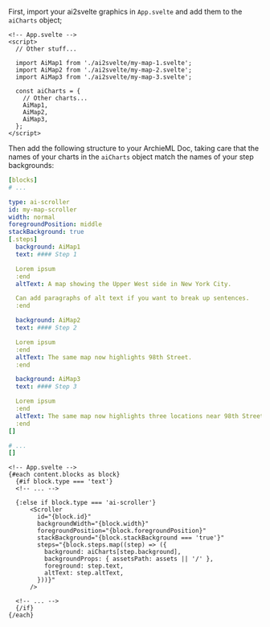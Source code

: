First, import your ai2svelte graphics in `App.svelte` and add them to the `aiCharts` object;

```svelte
<!-- App.svelte -->
<script>
  // Other stuff...

  import AiMap1 from './ai2svelte/my-map-1.svelte';
  import AiMap2 from './ai2svelte/my-map-2.svelte';
  import AiMap3 from './ai2svelte/my-map-3.svelte';

  const aiCharts = {
    // Other charts...
    AiMap1,
    AiMap2,
    AiMap3,
  };
</script>
```

Then add the following structure to your ArchieML Doc, taking care that the names of your charts in the `aiCharts` object match the names of your step backgrounds:

```yaml
[blocks]
# ...

type: ai-scroller
id: my-map-scroller
width: normal
foregroundPosition: middle
stackBackground: true
[.steps]
  background: AiMap1
  text: #### Step 1

  Lorem ipsum
  :end
  altText: A map showing the Upper West side in New York City.

  Can add paragraphs of alt text if you want to break up sentences.
  :end

  background: AiMap2
  text: #### Step 2

  Lorem ipsum
  :end
  altText: The same map now highlights 98th Street.
  :end

  background: AiMap3
  text: #### Step 3

  Lorem ipsum
  :end
  altText: The same map now highlights three locations near 98th Street where something particulary important happened.
  :end
[]

# ...
[]
```

```svelte
<!-- App.svelte -->
{#each content.blocks as block}
  {#if block.type === 'text'}
  <!-- ... -->
  
  {:else if block.type === 'ai-scroller'}
      <Scroller
        id="{block.id}"
        backgroundWidth="{block.width}"
        foregroundPosition="{block.foregroundPosition}"
        stackBackground="{block.stackBackground === 'true'}"
        steps="{block.steps.map((step) => ({
          background: aiCharts[step.background],
          backgroundProps: { assetsPath: assets || '/' },
          foreground: step.text,
          altText: step.altText,
        }))}"
      />
  
  <!-- ... -->
  {/if}
{/each}
```